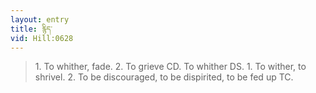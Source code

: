 ```yaml
---
layout: entry
title: རྙིད་
vid: Hill:0628
---
```

> 1\. To whither, fade\. 2\. To grieve CD\. To whither DS\. 1\. To wither, to shrivel\. 2\. To be discouraged, to be dispirited, to be fed up TC\.



